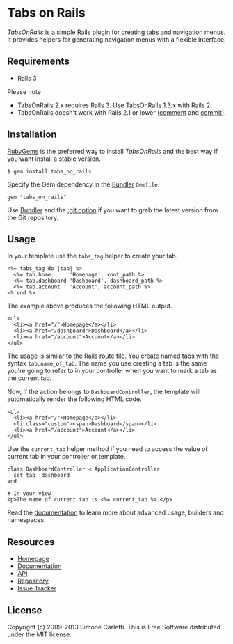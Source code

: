 # Tabs on Rails

*TabsOnRails* is a simple Rails plugin for creating tabs and navigation menus. It provides helpers for generating navigation menus with a flexible interface.


## Requirements

* Rails 3

Please note 

* TabsOnRails 2.x requires Rails 3. Use TabsOnRails 1.3.x with Rails 2.
* TabsOnRails doesn't work with Rails 2.1 or lower
([comment](http://www.simonecarletti.com/blog/2009/04/tabsonrails/#comment-2901) and [commit](http://github.com/weppos/tabs_on_rails/commit/d5ae9f401e3d0acc87251fa8957a8625e90ba4b3)).


## Installation

[RubyGems](http://rubygems.org) is the preferred way to install *TabsOnRails* and the best way if you want install a stable version.

    $ gem install tabs_on_rails

Specify the Gem dependency in the [Bundler](http://gembundler.com) `Gemfile`.

    gem "tabs_on_rails"

Use [Bundler](http://gembundler.com) and the [:git option](http://gembundler.com/v1.0/git.html) if you want to grab the latest version from the Git repository.


## Usage

In your template use the `tabs_tag` helper to create your tab.

    <%= tabs_tag do |tab| %>
      <%= tab.home      'Homepage', root_path %>
      <%= tab.dashboard 'Dashboard', dashboard_path %>
      <%= tab.account   'Account', account_path %>
    <% end %>

The example above produces the following HTML output.

    <ul>
      <li><a href="/">Homepage</a></li>
      <li><a href="/dashboard">Dashboard</a></li>
      <li><a href="/account">Account</a></li>
    </ul>

The usage is similar to the Rails route file. You create named tabs with the syntax `tab.name_of_tab`. The name you use creating a tab is the same you're going to refer to in your controller when you want to mark a tab as the current tab.

Now, if the action belongs to `DashboardController`, the template will automatically render the following HTML code.

    <ul>
      <li><a href="/">Homepage</a></li>
      <li class="custom"><span>Dashboard</span></li>
      <li><a href="/account">Account</a></li>
    </ul>

Use the `current_tab` helper method if you need to access the value of current tab in your controller or template.

    class DashboardController < ApplicationController
      set_tab :dashboard
    end

    # In your view
    <p>The name of current tab is <%= current_tab %>.</p>

Read the [documentation](http://www.simonecarletti.com/code/tabs_on_rails/docs/) to learn more about advanced usage, builders and namespaces.


## Resources

* [Homepage](http://www.simonecarletti.com/code/tabs_on_rails)
* [Documentation](http://www.simonecarletti.com/code/tabs_on_rails/docs/)
* [API](http://rubydoc.info/gems/tabs_on_rails)
* [Repository](https://github.com/weppos/tabs_on_rails)
* [Issue Tracker](http://github.com/weppos/tabs_on_rails/issues)


## License

Copyright (c) 2009-2013 Simone Carletti. This is Free Software distributed under the MIT license.

